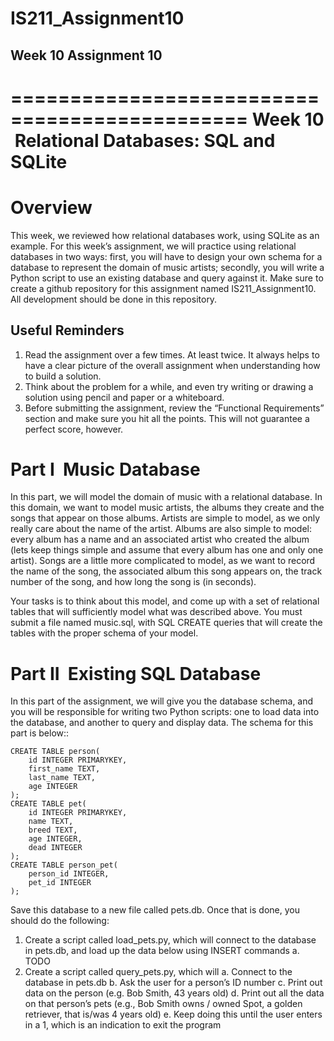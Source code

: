 # IS211_Assignment10

## Week 10 Assignment 10

==============================================
Week 10 ­ Relational Databases: SQL and SQLite
==============================================

Overview
========

This week, we reviewed how relational databases work, using SQLite as an example. For this week’s
assignment, we will practice using relational databases in two ways: first, you will have to design your
own schema for a database to represent the domain of music artists; secondly, you will write a Python
script to use an existing database and query against it.
Make sure to create a github repository for this assignment named IS211_Assignment10. All
development should be done in this repository.

Useful Reminders
----------------

1. Read the assignment over a few times. At least twice. It always helps to have a clear picture of
the overall assignment when understanding how to build a solution.
2. Think about the problem for a while, and even try writing or drawing a solution using pencil and
paper or a whiteboard.
3. Before submitting the assignment, review the “Functional Requirements” section and make sure
you hit all the points. This will not guarantee a perfect score, however.

Part I ­ Music Database
=======================

In this part, we will model the domain of music with a relational database. In this domain, we want to
model music artists, the albums they create and the songs that appear on those albums. Artists are
simple to model, as we only really care about the name of the artist. Albums are also simple to model:
every album has a name and an associated artist who created the album (lets keep things simple and
assume that every album has one and only one artist). Songs are a little more complicated to model, as
we want to record the name of the song, the associated album this song appears on, the track number of
the song, and how long the song is (in seconds).

Your tasks is to think about this model, and come up with a set of relational tables that will sufficiently
model what was described above. You must submit a file named music.sql, with SQL CREATE queries
that will create the tables with the proper schema of your model.

Part II ­ Existing SQL Database
===============================

In this part of the assignment, we will give you the database schema, and you will be responsible for
writing two Python scripts: one to load data into the database, and another to query and display data. The
schema for this part is below::

    CREATE TABLE person(
        id INTEGER PRIMARYKEY,
        first_name TEXT,
        last_name TEXT,
        age INTEGER
    );
    CREATE TABLE pet(
        id INTEGER PRIMARYKEY,
        name TEXT,
        breed TEXT,
        age INTEGER,
        dead INTEGER
    );
    CREATE TABLE person_pet(
        person_id INTEGER,
        pet_id INTEGER
    );

Save this database to a new file called pets.db. Once that is done, you should do the following:
1. Create a script called load_pets.py, which will connect to the database in pets.db, and load up the
data below using INSERT commands
    a. TODO
2. Create a script called query_pets.py, which will
    a. Connect to the database in pets.db
    b. Ask the user for a person’s ID number
    c. Print out data on the person (e.g. Bob Smith, 43 years old)
    d. Print out all the data on that person’s pets (e.g., Bob Smith owns / owned Spot, a golden
    retriever, that is/was 4 years old)
    e. Keep doing this until the user enters in a ­1, which is an indication to exit the program